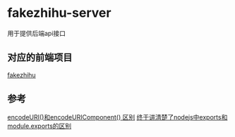 # fakezhihu-server

用于提供后端api接口

## 对应的前端项目

[fakezhihu](https://github.com/cwy007/fakezhihu)

## 参考

[encodeURI()和encodeURIComponent() 区别](https://blog.csdn.net/qq_34629352/article/details/78959707)
[终于讲清楚了nodejs中exports和module.exports的区别](https://www.jianshu.com/p/43b151089d29)
